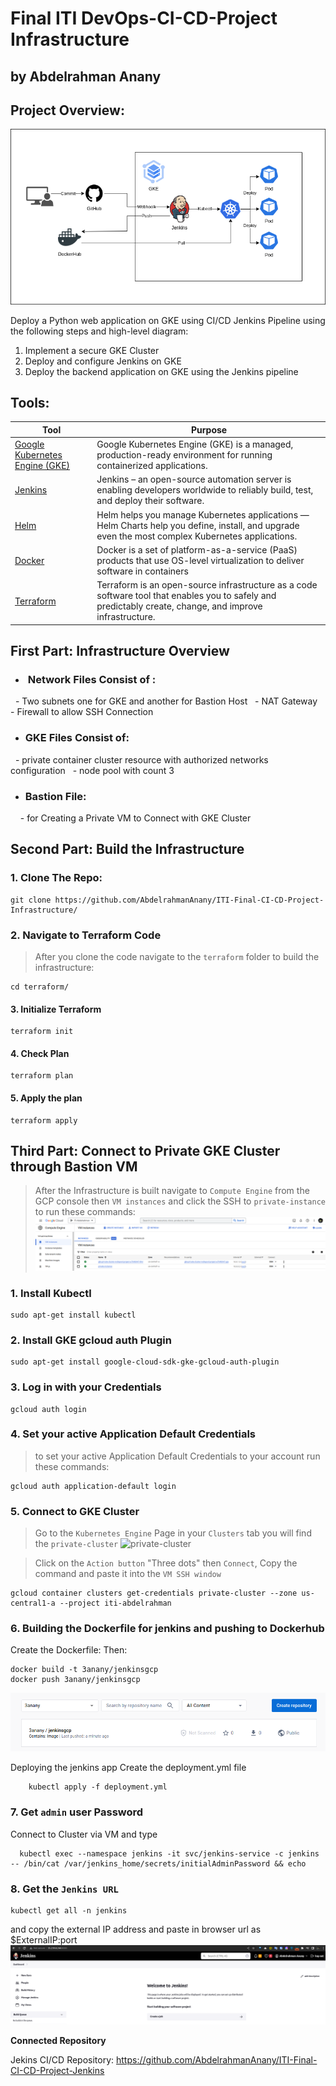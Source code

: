 # Final ITI DevOps-CI-CD-Project Infrastructure

## by Abdelrahman Anany

## Project Overview:
![Project Overview](https://github.com/AbdelrahmanAnany/ITI-Final-CI-CD-Project-Infrastructure/blob/main/screenshots/devops-project-overview.png)

Deploy a Python web application on GKE using CI/CD Jenkins Pipeline using the following steps and high-level diagram:
1. Implement a secure GKE Cluster
2. Deploy and configure Jenkins on GKE
3. Deploy the backend application on GKE using the Jenkins pipeline


## Tools:
| Tool | Purpose |
| ------ | ------ |
| [ Google Kubernetes Engine (GKE) ](https://cloud.google.com/kubernetes-engine) | Google Kubernetes Engine (GKE) is a managed, production-ready environment for running containerized applications. |
| [ Jenkins ](https://www.jenkins.io) | Jenkins – an open-source automation server is enabling developers worldwide to reliably build, test, and deploy their software. |
| [ Helm ](https://helm.sh) | Helm helps you manage Kubernetes applications — Helm Charts help you define, install, and upgrade even the most complex Kubernetes applications. |
| [ Docker ](https://www.docker.com) | Docker is a set of platform-as-a-service (PaaS) products that use OS-level virtualization to deliver software in containers|
| [ Terraform ](https://www.terraform.io) | Terraform is an open-source infrastructure as a code software tool that enables you to safely and predictably create, change, and improve infrastructure. |


## First Part: Infrastructure Overview

- ###  Network Files Consist of :
  - Two subnets one for GKE and another for Bastion Host
  - NAT Gateway 
  - Firewall to allow SSH Connection

- ### GKE Files Consist of:
  - private container cluster resource with authorized networks configuration
  - node pool with count 3 
- ### Bastion File: 
    - for Creating a Private VM to Connect with GKE Cluster

## Second Part: Build the Infrastructure
### 1. Clone The Repo:
```
git clone https://github.com/AbdelrahmanAnany/ITI-Final-CI-CD-Project-Infrastructure/
```
### 2. Navigate to Terraform Code
> After you clone the code navigate to the `terraform` folder to build the infrastructure:
```
cd terraform/
```
#### 3. Initialize Terraform
```
terraform init
```

#### 4. Check Plan
```
terraform plan
```

#### 5. Apply the plan
```
terraform apply
```
## Third Part: Connect to Private GKE Cluster through Bastion VM
> After the Infrastructure is built navigate to `Compute Engine` from the GCP console then `VM instances` and click the SSH to `private-instance` to run these commands:
![vm-instance](https://github.com/AbdelrahmanAnany/ITI-Final-CI-CD-Project-Infrastructure/blob/main/screenshots/vm-instance.png)

### 1. Install Kubectl
```
sudo apt-get install kubectl
```
### 2. Install GKE gcloud auth Plugin
```
sudo apt-get install google-cloud-sdk-gke-gcloud-auth-plugin
```
### 3. Log in with your Credentials
```
gcloud auth login
```
### 4. Set your active Application Default Credentials
> to set your active Application Default Credentials to your account run these commands:
```
gcloud auth application-default login
```
### 5. Connect to GKE Cluster
> Go to the `Kubernetes Engine` Page in your `Clusters` tab you will find the `private-cluster`
![private-cluster](https://github.com/AbdelrahmanAnany/ITI-Final-CI-CD-Project-Infrastructure/edit/main/screenshot/private-cluster.png)

> Click on the `Action button` "Three dots" then `Connect`, Copy the command and paste it into the `VM SSH window`
```
gcloud container clusters get-credentials private-cluster --zone us-central1-a --project iti-abdelrahman
```
### 6. Building the Dockerfile for jenkins and pushing to Dockerhub
Create the Dockerfile:
Then:

    docker build -t 3anany/jenkinsgcp
    docker push 3anany/jenkinsgcp

![](https://github.com/AbdelrahmanAnany/ITI-Final-CI-CD-Project-Infrastructure/blob/main/screenshots/jenkins-image.png)

Deploying the jenkins app
Create the deployment.yml file

```
    kubectl apply -f deployment.yml
```
### 7. Get `admin` user Password

Connect to Cluster via VM and type
```
  kubectl exec --namespace jenkins -it svc/jenkins-service -c jenkins -- /bin/cat /var/jenkins_home/secrets/initialAdminPassword && echo
```
### 8. Get the `Jenkins URL`
```
kubectl get all -n jenkins
```
and copy the external IP address and paste in browser url as $ExternalIP:port
![](https://github.com/AbdelrahmanAnany/ITI-Final-CI-CD-Project-Infrastructure/blob/main/screenshots/jenkins.png)


**Connected Repository**

Jekins CI/CD Repository: https://github.com/AbdelrahmanAnany/ITI-Final-CI-CD-Project-Jenkins
